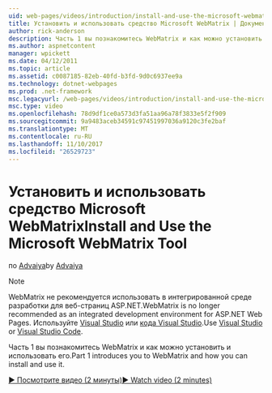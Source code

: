 ```yaml
---
uid: web-pages/videos/introduction/install-and-use-the-microsoft-webmatrix-tool
title: Установить и использовать средство Microsoft WebMatrix | Документы Microsoft
author: rick-anderson
description: Часть 1 вы познакомитесь WebMatrix и как можно установить и использовать его.
ms.author: aspnetcontent
manager: wpickett
ms.date: 04/12/2011
ms.topic: article
ms.assetid: c0087185-82eb-40fd-b3fd-9d0c6937ee9a
ms.technology: dotnet-webpages
ms.prod: .net-framework
msc.legacyurl: /web-pages/videos/introduction/install-and-use-the-microsoft-webmatrix-tool
msc.type: video
ms.openlocfilehash: 78d9df1ce0a573d3fa51aa96a78f3833e5f2f909
ms.sourcegitcommit: 9a9483aceb34591c97451997036a9120c3fe2baf
ms.translationtype: MT
ms.contentlocale: ru-RU
ms.lasthandoff: 11/10/2017
ms.locfileid: "26529723"
---
```

<a name="install-and-use-the-microsoft-webmatrix-tool"></a><span data-ttu-id="b6e44-103">Установить и использовать средство Microsoft WebMatrix</span><span class="sxs-lookup"><span data-stu-id="b6e44-103">Install and Use the Microsoft WebMatrix Tool</span></span>
====================
<span data-ttu-id="b6e44-104">по [Advaiya](https://twitter.com/Advaiyasolns)</span><span class="sxs-lookup"><span data-stu-id="b6e44-104">by [Advaiya](https://twitter.com/Advaiyasolns)</span></span>

> [!NOTE] 
> <span data-ttu-id="b6e44-105">WebMatrix не рекомендуется использовать в интегрированной среде разработки для веб-страниц ASP.NET.</span><span class="sxs-lookup"><span data-stu-id="b6e44-105">WebMatrix is no longer recommended as an integrated development environment for ASP.NET Web Pages.</span></span> <span data-ttu-id="b6e44-106">Используйте [Visual Studio](xref:aspnet/web-pages/overview/getting-started/program-asp-net-web-pages-in-visual-studio) или [кода Visual Studio](https://code.visualstudio.com/).</span><span class="sxs-lookup"><span data-stu-id="b6e44-106">Use [Visual Studio](xref:aspnet/web-pages/overview/getting-started/program-asp-net-web-pages-in-visual-studio) or [Visual Studio Code](https://code.visualstudio.com/).</span></span>


<span data-ttu-id="b6e44-107">Часть 1 вы познакомитесь WebMatrix и как можно установить и использовать его.</span><span class="sxs-lookup"><span data-stu-id="b6e44-107">Part 1 introduces you to WebMatrix and how you can install and use it.</span></span>

[<span data-ttu-id="b6e44-108">&#9654; Посмотрите видео (2 минуты)</span><span class="sxs-lookup"><span data-stu-id="b6e44-108">&#9654; Watch video (2 minutes)</span></span>](https://channel9.msdn.com/Blogs/ASP-NET-Site-Videos/install-and-use-the-microsoft-webmatrix-tool)
